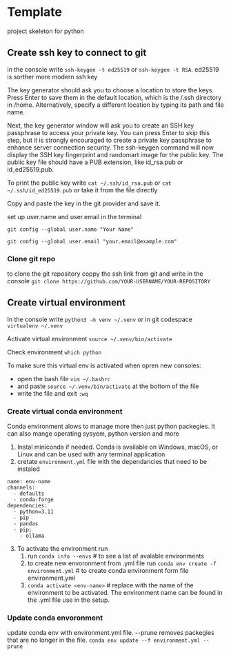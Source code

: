 # Template
project skeleton for python 

## Create ssh key to connect to git
in the console write `ssh-keygen -t ed25519` or `ssh-keygen -t RSA`. ed25519 is sorther more modern ssh key

The key generator should ask you to choose a location to store the keys. Press Enter to save them in the default location, which is the /.ssh directory in /home. Alternatively, specify a different location by typing its path and file name.

Next, the key generator window will ask you to create an SSH key passphrase to access your private key. You can press Enter to skip this step, but it is strongly encouraged to create a private key passphrase to enhance server connection security. The ssh-keygen command will now display the SSH key fingerprint and randomart image for the public key. The public key file should have a PUB extension, like id_rsa.pub or id_ed25519.pub.

To print the public key write `cat ~/.ssh/id_rsa.pub` or `cat ~/.ssh/id_ed25519.pub` or take it from the file directly 

Copy and paste the key in the git provider and save it.

set up user.name and user.email in the terminal 

`git config --global user.name "Your Name"`

`git config --global user.email "your.email@example.com"`

### Clone git repo 
to clone the git repository coppy the ssh link from git and write in the console `git clone https://github.com/YOUR-USERNAME/YOUR-REPOSITORY`

## Create virtual environment 
In the console write
`python3 -m venv ~/.venv` or in git codespace `virtualenv ~/.venv`

Activate virtual environment 
`source ~/.venv/bin/activate`

Check environment
`which python`

To make sure this virtual env is activated when opren new consoles:
* open the bash file `vim ~/.bashrc`
* and paste `source ~/.venv/bin/activate` at the bottom of the file
* write the file and exit `:wq`

### Create virtual conda environment
Conda environment alows to manage more then just python packegies. It can also mange operating sysyem, python version and more

1. Instal miniconda if needed. Conda is available on Windows, macOS, or Linux and can be used with any terminal application
2. cretate `environment.yml` file with the dependancies that need to be instaled

```
name: env-name
channels:
  - defaults
  - conda-forge
dependencies:
  - python=3.11
  - pip
  - pandas
  - pip:
    - ollama
```

3. To activate the environment run
   1. run `conda info --envs` # to see a list of avalable environments 
   2. to create new envoronment from .yml file run `conda env create -f environment.yml` # to create conda environment form file environment.yml
   3. `conda activate <env-name>` # replace <env-name> with the name of the environment to be activated. The environment name can be found in the .yml file use in the setup.
### Update conda envoronment 
update conda env with environment.yml file. --prune removes packegies that are no longer in the file.
`conda env update --f environment.yml --prune` 

